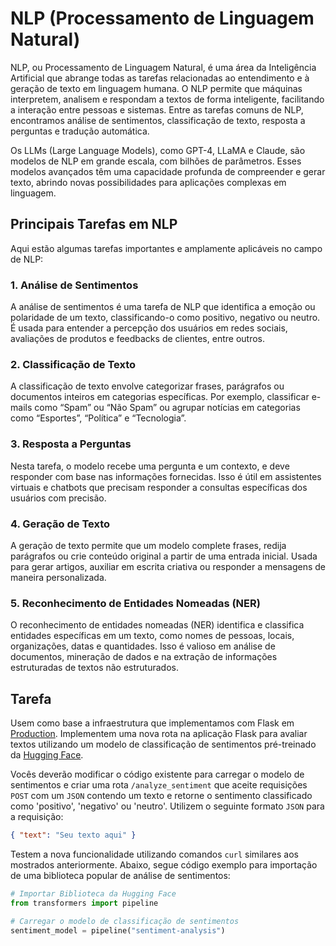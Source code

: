 # NLP (Processamento de Linguagem Natural)

NLP, ou Processamento de Linguagem Natural, é uma área da Inteligência Artificial que abrange todas as tarefas relacionadas ao entendimento e à geração de texto em linguagem humana. O NLP permite que máquinas interpretem, analisem e respondam a textos de forma inteligente, facilitando a interação entre pessoas e sistemas. Entre as tarefas comuns de NLP, encontramos análise de sentimentos, classificação de texto, resposta a perguntas e tradução automática.

Os LLMs (Large Language Models), como GPT-4, LLaMA e Claude, são modelos de NLP em grande escala, com bilhões de parâmetros. Esses modelos avançados têm uma capacidade profunda de compreender e gerar texto, abrindo novas possibilidades para aplicações complexas em linguagem.

## Principais Tarefas em NLP

Aqui estão algumas tarefas importantes e amplamente aplicáveis no campo de NLP:

### 1. Análise de Sentimentos
A análise de sentimentos é uma tarefa de NLP que identifica a emoção ou polaridade de um texto, classificando-o como positivo, negativo ou neutro. É usada para entender a percepção dos usuários em redes sociais, avaliações de produtos e feedbacks de clientes, entre outros.

### 2. Classificação de Texto
A classificação de texto envolve categorizar frases, parágrafos ou documentos inteiros em categorias específicas. Por exemplo, classificar e-mails como “Spam” ou “Não Spam” ou agrupar notícias em categorias como “Esportes”, “Política” e “Tecnologia”.

### 3. Resposta a Perguntas
Nesta tarefa, o modelo recebe uma pergunta e um contexto, e deve responder com base nas informações fornecidas. Isso é útil em assistentes virtuais e chatbots que precisam responder a consultas específicas dos usuários com precisão.

### 4. Geração de Texto
A geração de texto permite que um modelo complete frases, redija parágrafos ou crie conteúdo original a partir de uma entrada inicial. Usada para gerar artigos, auxiliar em escrita criativa ou responder a mensagens de maneira personalizada.

### 5. Reconhecimento de Entidades Nomeadas (NER)
O reconhecimento de entidades nomeadas (NER) identifica e classifica entidades específicas em um texto, como nomes de pessoas, locais, organizações, datas e quantidades. Isso é valioso em análise de documentos, mineração de dados e na extração de informações estruturadas de textos não estruturados.

## Tarefa

Usem como base a infraestrutura que implementamos com Flask em [Production](https://github.com/klaytoncastro/idp-machinelearning/tree/main/production). Implementem uma nova rota na aplicação Flask para avaliar textos utilizando um modelo de classificação de sentimentos pré-treinado da [Hugging Face](https://huggingface.co/blog/sentiment-analysis-python). 

Vocês deverão modificar o código existente para carregar o modelo de sentimentos e criar uma rota `/analyze_sentiment` que aceite requisições `POST` com um `JSON` contendo um texto e retorne o sentimento classificado como 'positivo', 'negativo' ou 'neutro'. Utilizem o seguinte formato `JSON` para a requisição: 

```json
{ "text": "Seu texto aqui" }
```
Testem a nova funcionalidade utilizando comandos `curl` similares aos mostrados anteriormente. Abaixo, segue código exemplo para importação de uma biblioteca popular de análise de sentimentos:

```python
# Importar Biblioteca da Hugging Face
from transformers import pipeline

# Carregar o modelo de classificação de sentimentos
sentiment_model = pipeline("sentiment-analysis")
```
